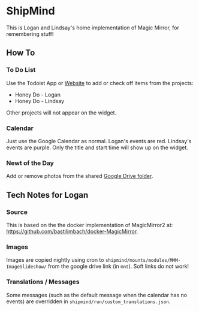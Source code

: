 # ShipMind

This is Logan and Lindsay's home implementation of Magic Mirror, for remembering stuff! 

## How To

### To Do List

Use the Todoist App or [Website](https://todoist.com/) to add or check off items from the projects: 

- Honey Do - Logan
- Honey Do - Lindsay

Other projects will not appear on the widget. 

### Calendar

Just use the Google Calendar as normal. Logan's events are red. Lindsay's events are purple. Only the title and start time will show up on the widget. 

### Newt of the Day

Add or remove photos from the shared [Google Drive folder](https://drive.google.com/drive/folders/1f9I_m2xLb1I4kDkvrkQcFh1bZ16Y0-ZV?usp=drive_link). 


## Tech Notes for Logan

### Source

This is based on the the docker implementation of MagicMirror2 at: https://github.com/bastilimbach/docker-MagicMirror. 

### Images

Images are copied nightly using cron to `shipmind/mounts/modules/MMM-ImageSlideshow/` from the google drive link (in `mnt`). Soft links do not work! 

### Translations / Messages

Some messages (such as the default message when the calendar has no events) are
overridden in `shipmind/run/custom_translations.json`. 